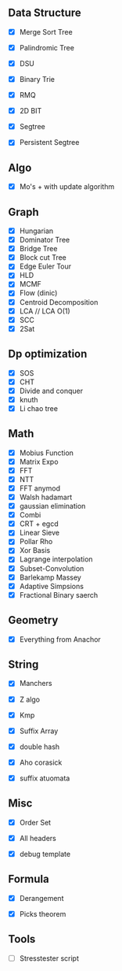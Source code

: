## Data Structure
- [x] Merge Sort Tree
- [x] Palindromic Tree
- [x] DSU
- [x] Binary Trie
- [x] RMQ
- [x] 2D BIT
- [x] Segtree
- [x] Persistent Segtree


## Algo
- [x] Mo's + with update algorithm

## Graph
- [x] Hungarian
- [x] Dominator Tree
- [x] Bridge Tree
- [x] Block cut Tree
- [x] Edge Euler Tour
- [x] HLD
- [x] MCMF
- [x] Flow (dinic)
- [x] Centroid Decomposition
- [x] LCA // LCA O(1)
- [x] SCC
- [x] 2Sat

## Dp optimization
- [x] SOS
- [x] CHT
- [x] Divide and conquer
- [x] knuth
- [x] Li chao tree

## Math
- [x] Mobius Function
- [x] Matrix Expo
- [x] FFT 
- [x] NTT
- [x] FFT anymod
- [x] Walsh hadamart
- [x] gaussian elimination
- [x] Combi
- [x] CRT + egcd
- [x] Linear Sieve
- [x] Pollar Rho
- [x] Xor Basis
- [x] Lagrange interpolation
- [x] Subset-Convolution
- [x] Barlekamp Massey
- [x] Adaptive Simpsions
- [x] Fractional Binary saerch

## Geometry
- [x] Everything from Anachor

## String
- [x] Manchers
- [x] Z algo
- [x] Kmp
- [x] Suffix Array
- [x] double hash
- [x] Aho corasick
- [x] suffix atuomata


## Misc
- [x] Order Set 
- [x] All headers
- [x] debug template


## Formula
- [x] Derangement
- [x] Picks theorem


## Tools
- [ ] Stresstester script
